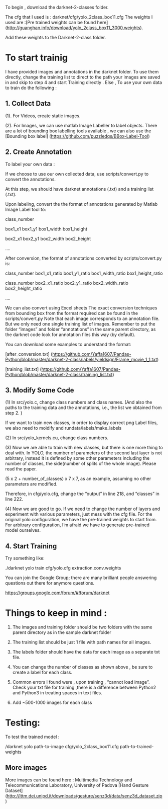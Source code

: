 To begin , download the darknet-2-classes folder. 

The cfg that I used is : darknet/cfg/yolo_2class_box11.cfg
The weights I used are :[Pre trained weights can be found here] (http://guanghan.info/download/yolo_2class_box11_3000.weights).

Add these weights to the Darknet-2-class folder. 
 

# To start trainig 

I have provided images and  annotations in the darknet folder. To use them directly, change the training list to direct to the path your images are saved in and  skip to step 4 and start Training directly .
Else , To use your own data to train do the following :

## 1. Collect Data 

(1). For Videos, create static images.

(2). For Images, we can use matlab Image Labeller to label objects. There are a lot of bounding box labelling tools available , we can also use the [Bounding box label] (https://github.com/puzzledqs/BBox-Label-Tool)

## 2. Create Annotation 
 
To label your own data : 

 If we choose to use our own collected data, use scripts/convert.py to convert the annotations.

At this step, we should have darknet annotations (.txt) and a training list (.txt).

Upon labeling, convert the the format of annotations generated by Matlab Image Label tool  to:

 class_number

 box1_x1 box1_y1 box1_width box1_height

 box2_x1 box2_y1 box2_width box2_height

….


 After conversion, the format of annotations converted by scripts/convert.py is:

 class_number box1_x1_ratio box1_y1_ratio box1_width_ratio box1_height_ratio

 class_number box2_x1_ratio box2_y1_ratio box2_width_ratio box2_height_ratio

  ….

We can also convert using Excel sheets
 The exact conversion techniques from bounding box from the format required can be found in the scripts/convert.py
 Note that each image corresponds to an annotation file. But we only need one single training list of images. Remember to put the folder  “images” and folder “annotations” in the same parent directory, as the darknet code look for annotation files this way (by default).

You can download some examples to understand the format:

[after_conversion.txt] (https://github.com/Yaffa1607/Pandas-Python/blob/master/darknet-2-class/labels/yieldsign/Frame_movie_1_1.txt)

[training_list.txt] (https://github.com/Yaffa1607/Pandas-Python/blob/master/darknet-2-class/training_list.txt)



## 3. Modify Some Code

(1) In src/yolo.c, change class numbers and class names. (And also the paths to the training data and the annotations, i.e., the list we obtained from step 2. )

If we want to train new classes, in order to display correct png Label files, we also need to moidify and rundata/labels/make_labels

(2) In src/yolo_kernels.cu, change class numbers.

(3) Now we are able to train with new classes, but there is one more thing to deal with. In YOLO, the number of parameters of the second last layer is not arbitrary, instead it is defined by some other parameters including the number of classes, the side(number of splits of the whole image). Please read the paper.

(5 x 2 + number_of_classes) x 7 x 7, as an example, assuming no other parameters are modified.

Therefore, in cfg/yolo.cfg, change the “output” in line 218, and “classes” in line 222.

(4) Now we are good to go. If we need to change the number of layers and experiment with various parameters, just mess with the cfg file. For the original yolo configuration, we have the pre-trained weights to start from. For arbitrary configuration, I’m afraid we have to generate pre-trained model ourselves.


## 4. Start Training

Try something like:

./darknet yolo train cfg/yolo.cfg extraction.conv.weights

You can join the  Google Group; there are many brilliant people answering questions out there for anymore questions. 

https://groups.google.com/forum/#!forum/darknet



# Things to keep in mind : 

1. The images and training folder should be two folders with the same parent directory as in the sample darknet folder

2. The training list should be just 1 file with  path names for all images. 

3. The labels folder should have the data for each image as a separate txt file. 

4. You can change the number of  classes as shown above , be sure to create a label for each class. 

5. Common errors I found were , upon training , “cannot load image”. Check your txt file for training ,there is a difference between Python2 and Python3 in treating spaces in text files.

6. Add ~500-1000 images for each class


# Testing: 
To test the trained model :


/darknet yolo path-to-image  cfg/yolo_2class_box11.cfg  path-to-trained-weights 





## More images
More images can be found here : Multimedia Technology and Telecommunications Laboratory, University of Padova
[Hand Gesture Dataset] (http://lttm.dei.unipd.it/downloads/gesture/senz3d/data/senz3d_dataset.zip)

